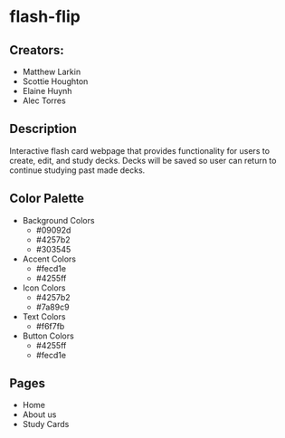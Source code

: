 # flash-flip

## Creators: 
- Matthew Larkin
- Scottie Houghton
- Elaine Huynh
- Alec Torres

## Description 
Interactive flash card webpage that provides functionality for users to create, edit, and study decks. Decks will be saved so user can return to continue studying past made decks.

## Color Palette
- Background Colors
  - #09092d
  - #4257b2
  - #303545
- Accent Colors
  - #fecd1e
  - #4255ff
- Icon Colors
  - #4257b2
  - #7a89c9
- Text Colors
  - #f6f7fb
- Button Colors
  - #4255ff
  - #fecd1e

## Pages 
- Home
- About us
- Study Cards

